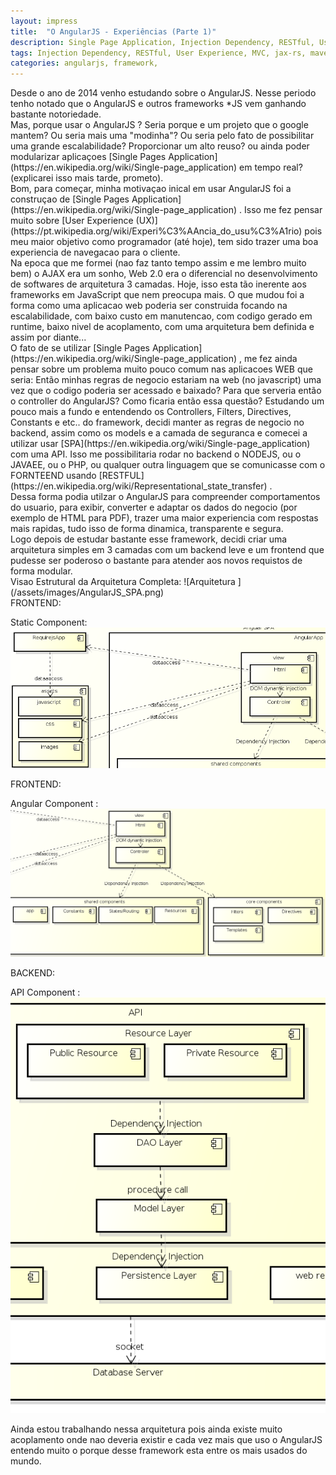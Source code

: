 ```yaml
---
layout: impress
title:  "O AngularJS - Experiências (Parte 1)"
description: Single Page Application, Injection Dependency, RESTful, User Experience, MVC and more...
tags: Injection Dependency, RESTful, User Experience, MVC, jax-rs, maven, jpa, archtecture, Single Page Application
categories: angularjs, framework, 
---
```


<div markdown="1" class="step slide" data-x="0" data-y="-3500" >
Desde o ano de 2014 venho estudando sobre o AngularJS. 
Nesse periodo tenho notado que o AngularJS e outros frameworks *JS vem ganhando bastante notoriedade.
</div>
<div markdown="1" class="step slide" data-x="1000" data-y="-3500" >	
Mas, porque usar o AngularJS ? Seria porque e um projeto que o google mantem? Ou seria mais uma "modinha"?
Ou seria pelo fato de possibilitar uma grande escalabilidade? 
Proporcionar um alto reuso? 
ou ainda poder modularizar aplicaçoes [Single Pages Application](https://en.wikipedia.org/wiki/Single-page_application) em tempo real? (explicarei isso mais tarde, prometo).
</div>
<div markdown="1" class="step slide" data-x="2000" data-y="-3500"  >	
Bom, para começar, minha motivaçao inical em usar AngularJS foi a construçao de [Single Pages Application](https://en.wikipedia.org/wiki/Single-page_application) .
Isso me fez pensar muito sobre [User Experience (UX)](https://pt.wikipedia.org/wiki/Experi%C3%AAncia_do_usu%C3%A1rio) pois meu maior objetivo como programador (até hoje), tem sido trazer uma boa experiencia de navegacao para o cliente.
</div>
<div markdown="1" class="step slide" data-x="0" data-y="-2500" >	
Na epoca que me formei (nao faz tanto tempo assim e me lembro muito bem) o AJAX era um sonho, Web 2.0 era o diferencial no desenvolvimento de softwares de arquitetura 3 camadas. Hoje, isso esta tão inerente aos frameworks em JavaScript que nem preocupa mais. O que mudou foi a forma como uma aplicacao web poderia ser construida focando na escalabilidade, com baixo custo em manutencao, com codigo gerado em runtime, baixo nivel de acoplamento, com uma arquitetura bem definida e assim por diante...
</div>
<div markdown="1" class="step slide" data-x="1000" data-y="-2500" >	
O fato de se utilizar [Single Pages Application](https://en.wikipedia.org/wiki/Single-page_application) , me fez ainda pensar sobre um problema muito pouco comum nas aplicacoes WEB que seria: Então minhas regras de negocio estariam na web (no javascript) uma vez que o codigo poderia ser acessado e baixado? Para que serveria então o controller do AngularJS? Como ficaria então essa questão? 
Estudando um pouco mais a fundo e entendendo os Controllers, Filters, Directives, Constants e etc.. do framework,
decidi manter as regras de negocio no backend, assim como os models e a camada de seguranca e comecei a utilizar usar [SPA](https://en.wikipedia.org/wiki/Single-page_application) com uma API. Isso me possibilitaria rodar no backend o NODEJS, ou o JAVAEE, ou o PHP, ou qualquer outra linguagem que se comunicasse com o FORNTEEND usando [RESTFUL](https://en.wikipedia.org/wiki/Representational_state_transfer) .
</div>
<div markdown="1" class="step slide" data-x="2000" data-y="-2500" >	
Dessa forma podia utilzar o AngularJS para compreender comportamentos do usuario, para exibir, converter e adaptar os dados do negocio (por exemplo de HTML para PDF), trazer uma maior experiencia com respostas mais rapidas, tudo isso de forma dinamica, transparente e segura.
</div>
<div markdown="1" class="step slide" data-x="0" data-y="-1500" >	
Logo depois de estudar bastante esse framework, decidi criar uma arquitetura simples em 3 camadas com um backend leve e um frontend que pudesse ser poderoso o bastante para atender aos novos requistos de forma modular.
</div>

<div markdown="1" class="step slide" data-x="1000" data-y="-1500">	
Visao Estrutural da Arquitetura Completa:
![Arquitetura ](/assets/images/AngularJS_SPA.png)
</div>

<div markdown="1" class="step slide" data-x="2000" data-y="-1500">	
FRONTEND:

Static Component:
    ![StaticComponent](/assets/images/AngularJS_SPA_StaticComponent.png)
 </div>

<div markdown="1" class="step slide" data-x="0" data-y="-500">	
FRONTEND:

Angular Component :
    ![Angular_App](/assets/images/AngularJS_SPA_AngularApp.png)
 </div>
<div markdown="1" class="step slide" data-x="1000" data-y="-500">	
BACKEND:

API Component :
    ![AngularJS_SPA_backend](/assets/images/AngularJS_SPA_backend.png)
 </div>
<div markdown="1" class="step slide" data-x="2000" data-y="-500">	
Ainda estou trabalhando nessa arquitetura pois ainda existe muito acoplamento onde nao deveria existir e cada vez mais que uso o AngularJS entendo muito o porque desse framework esta entre os mais usados do mundo.
 </div>

<div markdown="1" id="overview" class="step" data-x="1000" data-y="-2000" data-scale="4">
</div>




